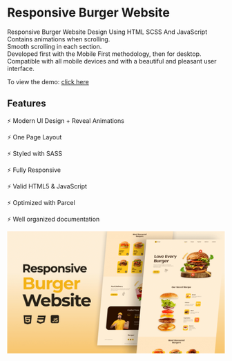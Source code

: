 # Responsive Burger Website 
Responsive Burger Website Design Using HTML SCSS And JavaScript     
Contains animations when scrolling.   
Smooth scrolling in each section.     
Developed first with the Mobile First methodology, then for desktop.   
Compatible with all mobile devices and with a beautiful and pleasant user interface.

To view the demo: [click here](https://shalnoimottaki.github.io/Responsive-Burger-Website/)

## Features

⚡️ Modern UI Design + Reveal Animations 

⚡️ One Page Layout

⚡️ Styled with SASS 

⚡️ Fully Responsive

⚡️ Valid HTML5 & JavaScript

⚡️ Optimized with Parcel

⚡️ Well organized documentation

![screenshot](preview.png)
